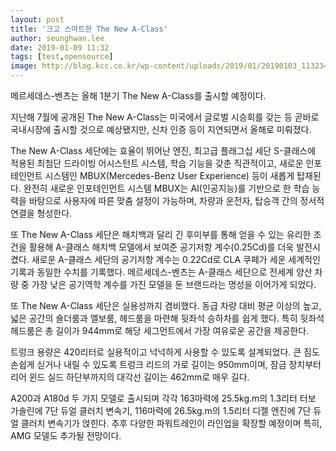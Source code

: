 ```yaml
---
layout: post
title: '크고 스마트한 The New A-Class'
author: seunghwan.lee
date: 2019-01-09 11:32
tags: [test,opensource]
image: http://blog.kcc.co.kr/wp-content/uploads/2019/01/20190103_113234-1.png
---
```


메르세데스-벤츠는 올해 1분기 The New A-Class를 출시할 예정이다.

지난해 7월에 공개된 The New A-Class는 미국에서 글로벌 시승회를 갖는 등 곧바로 국내시장에 출시할 것으로 예상됐지만, 신차 인증 등이 지연되면서 올해로 미뤄졌다.

The New A-Class 세단에는 효율이 뛰어난 엔진, 최고급 플래그십 세단 S-클래스에 적용된 최첨단 드라이빙 어시스턴트 시스템, 학습 기능을 갖춘 직관적이고, 새로운 인포테인먼트 시스템인 MBUX(Mercedes-Benz User Experience) 등이 새롭게 탑재된다. 완전히 새로운 인포테인먼트 시스템 MBUX는 AI(인공지능)를 기반으로 한 학습 능력을 바탕으로 사용자에 따른 맞춤 설정이 가능하며, 차량과 운전자, 탑승객 간의 정서적 연결을 형성한다.



또 The New A-Class 세단은 해치백과 달리 긴 후미부를 통해 얻을 수 있는 유리한 조건을 활용해 A-클래스 해치백 모델에서 보여준 공기저항 계수(0.25Cd)를 더욱 발전시켰다. 새로운 A-클래스 세단의 공기저항 계수는 0.22Cd로 CLA 쿠페가 세운 세계적인 기록과 동일한 수치를 기록했다. 메르세데스-벤츠는 A-클래스 세단으로 전세계 양산 차량 중 가장 낮은 공기역학 계수를 가진 모델을 둔 브랜드라는 명성을 이어가게 되었다.



또 The New A-Class 세단은 실용성까지 겸비했다. 동급 차량 대비 평균 이상의 높고, 넓은 공간의 숄더룸과 엘보룸, 헤드룸을 마련해 뒷좌석 승하차를 쉽게 했다. 특히 뒷좌석 헤드룸은 총 길이가 944mm로 해당 세그먼트에서 가장 여유로운 공간을 제공한다.



트렁크 용량은 420리터로 실용적이고 넉넉하게 사용할 수 있도록 설계되었다. 큰 짐도 손쉽게 싣거나 내릴 수 있도록 트렁크 리드의 가로 길이는 950mm이며, 잠금 장치부터 리어 윈드 실드 하단부까지의 대각선 길이는 462mm로 매우 길다.



A200과 A180d 두 가지 모델로 출시되며 각각 163마력에 25.5kg.m의 1.3리터 터보 가솔린에 7단 듀얼 클러치 변속기, 116마력에 26.5kg.m의 1.5리터 디젤 엔진에 7단 듀얼 클러치 변속기가 얹힌다. 추후 다양한 파워트레인이 라인업을 확장할 예정이며 특히, AMG 모델도 추가될 전망이다.
